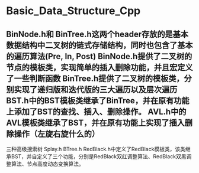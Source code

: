 # Basic_Data_Structure_Cpp

BinNode.h和 BinTree.h这两个header存放的是基本数据结构中二叉树的链式存储结构，同时也包含了基本的遍历算法(Pre, In, Post)
BinNode.h提供了二叉树的节点的模板类，实现简单的插入删除功能，并且宏定义了一些判断函数
BinTree.h提供了二叉树的模板类，分别实现了递归版和迭代版的三大遍历以及层次遍历
BST.h中的BST模板类继承了BinTree，并在原有功能上添加了BST的查找、插入、删除操作。
AVL.h中的AVL模板类继承了BST，并在原有功能上实现了插入删除操作（左旋右旋什么的）
---
三种高级搜索树
Splay.h
BTree.h
RedBlack.h中定义了RedBlack模板类，该类继承BST，并自定义了三个功能，分别是RedBlack双红调整算法、RedBlack双黑调整算法、节点高度动态变换算法。